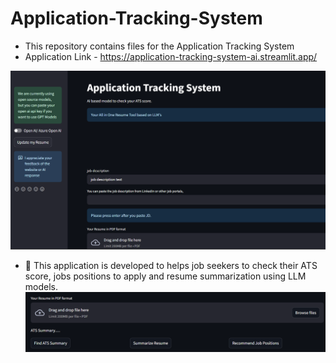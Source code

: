# Application-Tracking-System
   - This repository contains files for the Application Tracking System
   - Application Link - https://application-tracking-system-ai.streamlit.app/
     
![image alt](https://github.com/vishnusai18/Application-Tracking-System/blob/ec97e84ee2183799d1c0d19e936db6d21925bf73/ATS%20Home.png)
   - :notebook_with_decorative_cover: This application is developed to helps job seekers to check their ATS score, jobs positions to apply and resume summarization using LLM models.
![image alt](https://github.com/vishnusai18/Application-Tracking-System/blob/a0e987acfdb361d7b8b541d4512ccff8d826010a/ats2.png)
